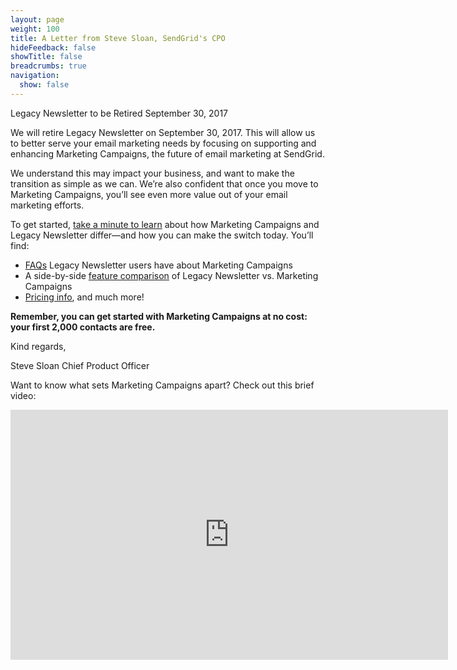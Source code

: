 ```yaml
---
layout: page
weight: 100
title: A Letter from Steve Sloan, SendGrid's CPO
hideFeedback: false
showTitle: false
breadcrumbs: true
navigation:
  show: false
---
```



Legacy Newsletter to be Retired September 30, 2017


We will retire Legacy Newsletter on September 30, 2017. This will allow us to better serve your email marketing needs by focusing on supporting and enhancing Marketing Campaigns, the future of email marketing at SendGrid.

We understand this may impact your business, and want to make the transition as simple as we can. We’re also confident that once you move to Marketing Campaigns, you’ll see even more value out of your email marketing efforts.

To get started, [take a minute to learn]({{root_url}}/User_Guide/Legacy_Newsletter/Legacy_Newsletter_Migration/index.html) about how Marketing Campaigns and Legacy Newsletter differ—and how you can make the switch today. You’ll find:

* [FAQs]({{root_url}}/User_Guide/Legacy_Newsletter/Legacy_Newsletter_Migration/faq.html) Legacy Newsletter users have about Marketing Campaigns
* A side-by-side [feature comparison]({{root_url}}/User_Guide/Legacy_Newsletter/Legacy_Newsletter_Migration/Side_by_Side_Comparisons/index.html) of Legacy Newsletter vs. Marketing Campaigns
* [Pricing info]({{root_url}}/User_Guide/Legacy_Newsletter/Legacy_Newsletter_Migration/Side_by_Side_Comparisons/pricing.html), and much more!

<strong>Remember, you can get started with Marketing Campaigns at no cost: your first 2,000 contacts are free.</strong>

Kind regards,

Steve Sloan
Chief Product Officer

Want to know what sets Marketing Campaigns apart? Check out this brief video:

<p><iframe src="https://player.vimeo.com/video/185514373" width="700" height="400" frameborder="0" allowfullscreen=""></iframe></p>
